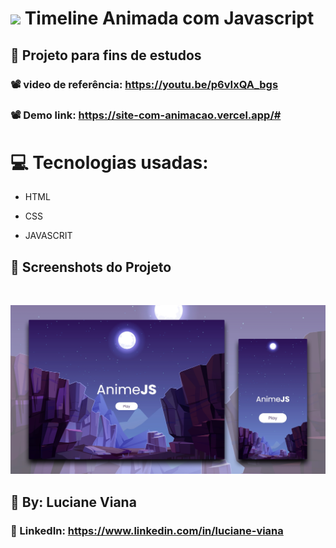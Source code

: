 #  <img src="https://github.com/everton-dgn/everton-dgn/blob/main/gif/Hi.gif?raw=true" width="30px"> Timeline Animada com Javascript

##   :book: Projeto para fins de estudos 

###   📽️ video de referência: https://youtu.be/p6vIxQA_bgs

###   📽️ Demo link: https://site-com-animacao.vercel.app/#

# :computer: Tecnologias usadas:

 * HTML

 * CSS

 * JAVASCRIT
 
##  :camera_flash: Screenshots do Projeto
<br> 

![Imagem do projeto](https://github.com/Lucianevianagbi/site-com-animacao/blob/master/img/img1.jpg)
<br>

## :woman: By:  Luciane Viana

### :link: LinkedIn: https://www.linkedin.com/in/luciane-viana
